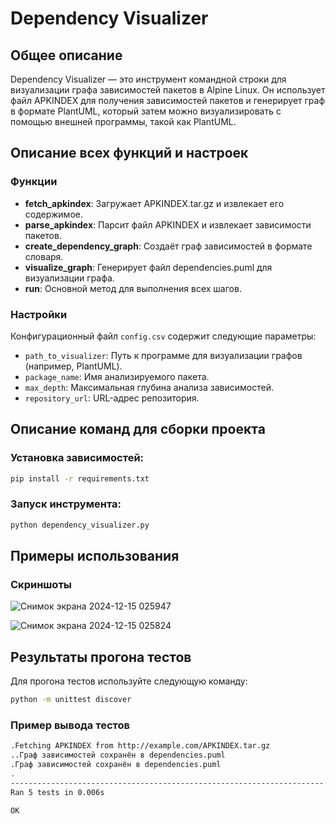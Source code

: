 # Dependency Visualizer

## Общее описание

Dependency Visualizer — это инструмент командной строки для визуализации графа зависимостей пакетов в Alpine Linux. Он использует файл APKINDEX для получения зависимостей пакетов и генерирует граф в формате PlantUML, который затем можно визуализировать с помощью внешней программы, такой как PlantUML.

## Описание всех функций и настроек

### Функции

- **fetch_apkindex**: Загружает APKINDEX.tar.gz и извлекает его содержимое.
- **parse_apkindex**: Парсит файл APKINDEX и извлекает зависимости пакетов.
- **create_dependency_graph**: Создаёт граф зависимостей в формате словаря.
- **visualize_graph**: Генерирует файл dependencies.puml для визуализации графа.
- **run**: Основной метод для выполнения всех шагов.

### Настройки

Конфигурационный файл `config.csv` содержит следующие параметры:

- `path_to_visualizer`: Путь к программе для визуализации графов (например, PlantUML).
- `package_name`: Имя анализируемого пакета.
- `max_depth`: Максимальная глубина анализа зависимостей.
- `repository_url`: URL-адрес репозитория.

## Описание команд для сборки проекта

### Установка зависимостей:

```sh
pip install -r requirements.txt
```

### Запуск инструмента:

```sh
python dependency_visualizer.py
```

## Примеры использования

### Скриншоты

![Снимок экрана 2024-12-15 025947](https://github.com/user-attachments/assets/42ca4eee-6884-4ba7-84c8-d57f0555f861)

![Снимок экрана 2024-12-15 025824](https://github.com/user-attachments/assets/e885e5a6-7e60-4fde-96d7-96bad17fc9c1)



## Результаты прогона тестов

Для прогона тестов используйте следующую команду:

```sh
python -m unittest discover
```

### Пример вывода тестов

```sh
.Fetching APKINDEX from http://example.com/APKINDEX.tar.gz
..Граф зависимостей сохранён в dependencies.puml
.Граф зависимостей сохранён в dependencies.puml
.
----------------------------------------------------------------------
Ran 5 tests in 0.006s

OK
```

